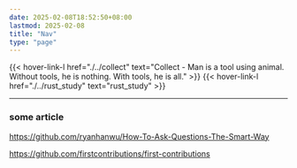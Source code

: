 ```yaml
---
date: 2025-02-08T18:52:50+08:00
lastmod: 2025-02-08
title: "Nav"
type: "page"
---
```


{{< hover-link-l href="./../collect" text="Collect - Man is a tool using animal. Without tools, he is nothing. With tools, he is all." >}}
{{< hover-link-l href="./../rust_study" text="rust_study" >}}


--- 

### some article


https://github.com/ryanhanwu/How-To-Ask-Questions-The-Smart-Way

https://github.com/firstcontributions/first-contributions